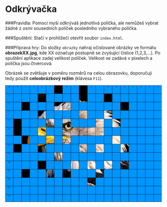 # Odkrývačka

###Pravidla:
Pomocí myši odkrýváš jednotlivá políčka, ale nemůžeš vybrat žádné z osmi sousedních políček posledního vybraného políčka.

###Spuštění:
Stačí v prohlížeči otevřít soubor `index.html`.

###Příprava hry:
Do složky `obrazky` nahraj očíslované obrázky ve formátu **obrazekXX.jpg**, kde XX označuje postupně se zvyšující číslice (1,2,3,...).
Po spuštění aplikace zadej velikost políček. Velikost se zadává v pixelech a políčka jsou čtvercová.

Obrázek se zvětšuje v poměru rozměrů na celou obrazovku, doporučuji tedy použít **celoobrázkový režim** (klávesa `F11`).

![Náhled](./js/images/odkryvacka_cover.png)


